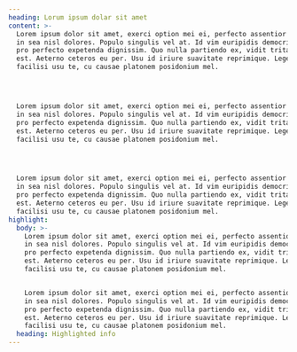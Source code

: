 ```yaml
---
heading: Lorum ipsum dolar sit amet
content: >-
  Lorem ipsum dolor sit amet, exerci option mei ei, perfecto assentior eos ea,
  in sea nisl dolores. Populo singulis vel at. Id vim euripidis democritum, ex
  pro perfecto expetenda dignissim. Quo nulla partiendo ex, vidit tritani at
  est. Aeterno ceteros eu per. Usu id iriure suavitate reprimique. Legere
  facilisi usu te, cu causae platonem posidonium mel.    




  Lorem ipsum dolor sit amet, exerci option mei ei, perfecto assentior eos ea,
  in sea nisl dolores. Populo singulis vel at. Id vim euripidis democritum, ex
  pro perfecto expetenda dignissim. Quo nulla partiendo ex, vidit tritani at
  est. Aeterno ceteros eu per. Usu id iriure suavitate reprimique. Legere
  facilisi usu te, cu causae platonem posidonium mel.    




  Lorem ipsum dolor sit amet, exerci option mei ei, perfecto assentior eos ea,
  in sea nisl dolores. Populo singulis vel at. Id vim euripidis democritum, ex
  pro perfecto expetenda dignissim. Quo nulla partiendo ex, vidit tritani at
  est. Aeterno ceteros eu per. Usu id iriure suavitate reprimique. Legere
  facilisi usu te, cu causae platonem posidonium mel.
highlight:
  body: >-
    Lorem ipsum dolor sit amet, exerci option mei ei, perfecto assentior eos ea,
    in sea nisl dolores. Populo singulis vel at. Id vim euripidis democritum, ex
    pro perfecto expetenda dignissim. Quo nulla partiendo ex, vidit tritani at
    est. Aeterno ceteros eu per. Usu id iriure suavitate reprimique. Legere
    facilisi usu te, cu causae platonem posidonium mel.    


    Lorem ipsum dolor sit amet, exerci option mei ei, perfecto assentior eos ea,
    in sea nisl dolores. Populo singulis vel at. Id vim euripidis democritum, ex
    pro perfecto expetenda dignissim. Quo nulla partiendo ex, vidit tritani at
    est. Aeterno ceteros eu per. Usu id iriure suavitate reprimique. Legere
    facilisi usu te, cu causae platonem posidonium mel.
  heading: Highlighted info
---
```



